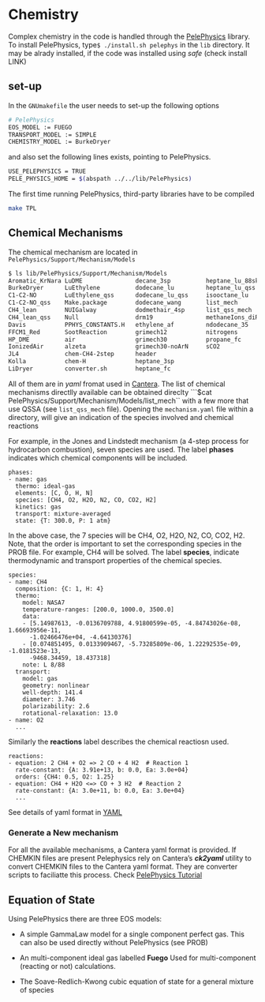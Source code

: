# Chemistry


Complex chemistry in the code is handled through the
[PelePhysics](https://pelephysics.readthedocs.io/en/latest/index.html)
library.
To install PelePhysics, type`$ ./install.sh pelephys` in the `lib` directory. It may be alrady installed, if the code was installed  using *safe* (check install LINK)

## set-up
In the `GNUmakefile` the user needs to set-up the following options

```bash 
# PelePhysics
EOS_MODEL := FUEGO
TRANSPORT_MODEL := SIMPLE
CHEMISTRY_MODEL := BurkeDryer
```

and also set the following lines exists, pointing to PelePhysics.

```bash
USE_PELEPHYSICS = TRUE
PELE_PHYSICS_HOME = $(abspath ../../lib/PelePhysics)
```

The first time running PelePhysics, third-party  libraries have to be compiled

```bash
make TPL
```


## Chemical Mechanisms


The chemical mechanism are located in `PelePhysics/Support/Mechanism/Models`

```bash
$ ls lib/PelePhysics/Support/Mechanism/Models
Aromatic_KrNara LuDME               decane_3sp          heptane_lu_88sk
BurkeDryer      LuEthylene          dodecane_lu         heptane_lu_qss
C1-C2-NO        LuEthylene_qss      dodecane_lu_qss     isooctane_lu
C1-C2-NO_qss    Make.package        dodecane_wang       list_mech
CH4_lean        NUIGalway		    dodmethair_4sp		list_qss_mech
CH4_lean_qss    Null			    drm19			    methaneIons_diRenzo
Davis           PPHYS_CONSTANTS.H	ethylene_af		    ndodecane_35
FFCM1_Red       SootReaction		grimech12		    nitrogens
HP_DME          air			        grimech30		    propane_fc
IonizedAir      alzeta			    grimech30-noArN		sCO2
JL4	            chem-CH4-2step		header
Kolla           chem-H			    heptane_3sp
LiDryer         converter.sh		heptane_fc
```
All of them are in *yaml* fromat used in [Cantera](https://cantera.org).
The list of chemical mechanisms directlly available can be obtained
direclty ```$cat PelePhysics/Support/Mechanism/Models/list_mech``
with a few more that use  QSSA (see `list_qss_mech` file).
Opening the `mechanism.yaml` file within a directory, will give an indication of the species involved and
chemical reactions

For example, in the Jones and Lindstedt mechanism (a 4-step process for hydrocarbon combustion), seven species are used. The label **phases** indicates which chemical components will be included.

```
phases:
- name: gas
  thermo: ideal-gas
  elements: [C, O, H, N]
  species: [CH4, O2, H2O, N2, CO, CO2, H2]
  kinetics: gas
  transport: mixture-averaged
  state: {T: 300.0, P: 1 atm}
```

In the above case, the 7 species will be CH4, O2, H2O, N2, CO, CO2, H2. Note, that the order 
is important to set the corresponding species in the PROB file. For example, CH4 will 
be solved. The label **species**, indicate thermodynamic and transport properties of the chemical species.

```
species:
- name: CH4
  composition: {C: 1, H: 4}
  thermo:
    model: NASA7
    temperature-ranges: [200.0, 1000.0, 3500.0]
    data:
    - [5.14987613, -0.0136709788, 4.91800599e-05, -4.84743026e-08, 1.66693956e-11,
      -1.02466476e+04, -4.64130376]
    - [0.074851495, 0.0133909467, -5.73285809e-06, 1.22292535e-09, -1.0181523e-13,
      -9468.34459, 18.437318]
    note: L 8/88
  transport:
    model: gas
    geometry: nonlinear
    well-depth: 141.4
    diameter: 3.746
    polarizability: 2.6
    rotational-relaxation: 13.0
- name: O2
  ...
```

Similarly the **reactions** label describes the chemical reactiosn used.

```
reactions:
- equation: 2 CH4 + O2 => 2 CO + 4 H2  # Reaction 1
  rate-constant: {A: 3.91e+13, b: 0.0, Ea: 3.0e+04} 
  orders: {CH4: 0.5, O2: 1.25}
- equation: CH4 + H2O <=> CO + 3 H2  # Reaction 2
  rate-constant: {A: 3.0e+11, b: 0.0, Ea: 3.0e+04}
  ...
```

See details of yaml format in [YAML](https://cantera.org/tutorials/yaml/defining-phases.html)



### Generate a New mechanism

For all the available mechanisms, a Cantera yaml format is provided.
If CHEMKIN files are present
Pelephysics rely on Cantera’s ***ck2yaml*** utility to convert CHEMKIN files to the Cantera yaml format.
They are converter scripts to faciliatte this process.
Check [PelePhysics Tutorial](https://pelephysics.readthedocs.io/en/latest/EOS.html)



## Equation of State

Using PelePhysics there are three EOS models: 

- A simple GammaLaw model for a single component perfect gas. This can also be used directly without PelePhysics (see PROB)

- An multi-component ideal gas  labelled **Fuego** Used for multi-component (reacting or not) calculations.

- The Soave-Redlich-Kwong cubic equation of state for a general mixture of species 


